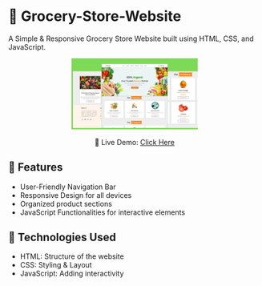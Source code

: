 # 🏪 Grocery-Store-Website
<p> A Simple & Responsive Grocery Store Website built using HTML, CSS, and JavaScript.</p>

<div align="center">
  <img src="Images/README Img.png" height="50%" width="50%">
</div>

<p align="center">📎 Live Demo: <a href="https://rashmidulashani.github.io/Grocery-Store-Website/"> Click Here </a></p>

<h2>📑 Features</h2>
<ul>
  <li>User-Friendly Navigation Bar</li>
  <li>Responsive Design for all devices</li>
  <li>Organized product sections</li>
  <li>JavaScript Functionalities for interactive elements</li>
</ul>

<h2>🚀 Technologies Used</h2>
<ul>
  <li>HTML: Structure of the website</li>
  <li>CSS: Styling & Layout</li>
  <li>JavaScript: Adding interactivity</li>
</ul>
